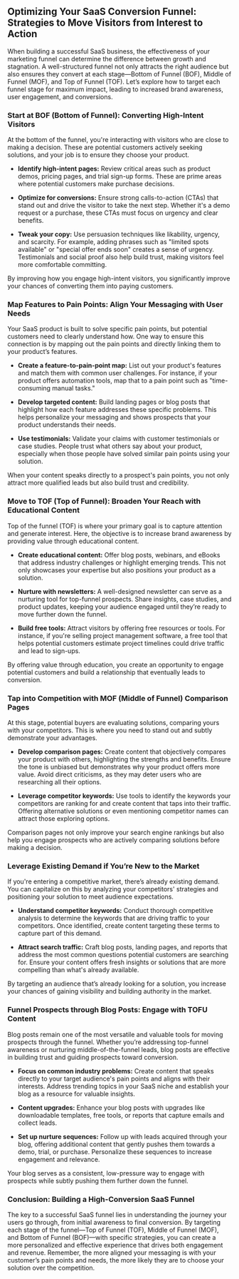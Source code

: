 ## Optimizing Your SaaS Conversion Funnel: Strategies to Move Visitors from Interest to Action

When building a successful SaaS business, the effectiveness of your marketing funnel can determine the difference between growth and stagnation. A well-structured funnel not only attracts the right audience but also ensures they convert at each stage—Bottom of Funnel (BOF), Middle of Funnel (MOF), and Top of Funnel (TOF). Let’s explore how to target each funnel stage for maximum impact, leading to increased brand awareness, user engagement, and conversions.

### Start at BOF (Bottom of Funnel): Converting High-Intent Visitors
At the bottom of the funnel, you're interacting with visitors who are close to making a decision. These are potential customers actively seeking solutions, and your job is to ensure they choose your product.

- **Identify high-intent pages:** Review critical areas such as product demos, pricing pages, and trial sign-up forms. These are prime areas where potential customers make purchase decisions.
  
- **Optimize for conversions:** Ensure strong calls-to-action (CTAs) that stand out and drive the visitor to take the next step. Whether it's a demo request or a purchase, these CTAs must focus on urgency and clear benefits.

- **Tweak your copy:** Use persuasion techniques like likability, urgency, and scarcity. For example, adding phrases such as "limited spots available" or "special offer ends soon" creates a sense of urgency. Testimonials and social proof also help build trust, making visitors feel more comfortable committing.

By improving how you engage high-intent visitors, you significantly improve your chances of converting them into paying customers.

### Map Features to Pain Points: Align Your Messaging with User Needs
Your SaaS product is built to solve specific pain points, but potential customers need to clearly understand how. One way to ensure this connection is by mapping out the pain points and directly linking them to your product’s features.

- **Create a feature-to-pain-point map:** List out your product's features and match them with common user challenges. For instance, if your product offers automation tools, map that to a pain point such as "time-consuming manual tasks."

- **Develop targeted content:** Build landing pages or blog posts that highlight how each feature addresses these specific problems. This helps personalize your messaging and shows prospects that your product understands their needs.

- **Use testimonials:** Validate your claims with customer testimonials or case studies. People trust what others say about your product, especially when those people have solved similar pain points using your solution.

When your content speaks directly to a prospect's pain points, you not only attract more qualified leads but also build trust and credibility.

### Move to TOF (Top of Funnel): Broaden Your Reach with Educational Content
Top of the funnel (TOF) is where your primary goal is to capture attention and generate interest. Here, the objective is to increase brand awareness by providing value through educational content.

- **Create educational content:** Offer blog posts, webinars, and eBooks that address industry challenges or highlight emerging trends. This not only showcases your expertise but also positions your product as a solution.

- **Nurture with newsletters:** A well-designed newsletter can serve as a nurturing tool for top-funnel prospects. Share insights, case studies, and product updates, keeping your audience engaged until they’re ready to move further down the funnel.

- **Build free tools:** Attract visitors by offering free resources or tools. For instance, if you're selling project management software, a free tool that helps potential customers estimate project timelines could drive traffic and lead to sign-ups.

By offering value through education, you create an opportunity to engage potential customers and build a relationship that eventually leads to conversion.

### Tap into Competition with MOF (Middle of Funnel) Comparison Pages
At this stage, potential buyers are evaluating solutions, comparing yours with your competitors. This is where you need to stand out and subtly demonstrate your advantages.

- **Develop comparison pages:** Create content that objectively compares your product with others, highlighting the strengths and benefits. Ensure the tone is unbiased but demonstrates why your product offers more value. Avoid direct criticisms, as they may deter users who are researching all their options.

- **Leverage competitor keywords:** Use tools to identify the keywords your competitors are ranking for and create content that taps into their traffic. Offering alternative solutions or even mentioning competitor names can attract those exploring options.

Comparison pages not only improve your search engine rankings but also help you engage prospects who are actively comparing solutions before making a decision.

### Leverage Existing Demand if You’re New to the Market
If you're entering a competitive market, there’s already existing demand. You can capitalize on this by analyzing your competitors' strategies and positioning your solution to meet audience expectations.

- **Understand competitor keywords:** Conduct thorough competitive analysis to determine the keywords that are driving traffic to your competitors. Once identified, create content targeting these terms to capture part of this demand.

- **Attract search traffic:** Craft blog posts, landing pages, and reports that address the most common questions potential customers are searching for. Ensure your content offers fresh insights or solutions that are more compelling than what's already available.

By targeting an audience that’s already looking for a solution, you increase your chances of gaining visibility and building authority in the market.

### Funnel Prospects through Blog Posts: Engage with TOFU Content
Blog posts remain one of the most versatile and valuable tools for moving prospects through the funnel. Whether you’re addressing top-funnel awareness or nurturing middle-of-the-funnel leads, blog posts are effective in building trust and guiding prospects toward conversion.

- **Focus on common industry problems:** Create content that speaks directly to your target audience's pain points and aligns with their interests. Address trending topics in your SaaS niche and establish your blog as a resource for valuable insights.

- **Content upgrades:** Enhance your blog posts with upgrades like downloadable templates, free tools, or reports that capture emails and collect leads.

- **Set up nurture sequences:** Follow up with leads acquired through your blog, offering additional content that gently pushes them towards a demo, trial, or purchase. Personalize these sequences to increase engagement and relevance.

Your blog serves as a consistent, low-pressure way to engage with prospects while subtly pushing them further down the funnel.

### Conclusion: Building a High-Conversion SaaS Funnel

The key to a successful SaaS funnel lies in understanding the journey your users go through, from initial awareness to final conversion. By targeting each stage of the funnel—Top of Funnel (TOF), Middle of Funnel (MOF), and Bottom of Funnel (BOF)—with specific strategies, you can create a more personalized and effective experience that drives both engagement and revenue. Remember, the more aligned your messaging is with your customer’s pain points and needs, the more likely they are to choose your solution over the competition.
